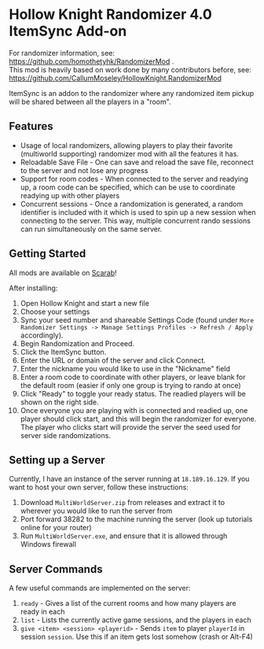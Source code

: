 # Hollow Knight Randomizer 4.0 ItemSync Add-on

For randomizer information, see: https://github.com/homothetyhk/RandomizerMod .  
This mod is heavily based on work done by many contributors before, see: https://github.com/CallumMoseley/HollowKnight.RandomizerMod

ItemSync is an addon to the randomizer where any randomized item pickup will be shared between all the players in a "room".

## Features
- Usage of local randomizers, allowing players to play their favorite (multiworld supporting) randomizer mod with all the features it has.
- Reloadable Save File - One can save and reload the save file, reconnect to the server and not lose any progress
- Support for room codes - When connected to the server and readying up, a room code can be specified, which can be use to coordinate readying up with other players
- Concurrent sessions - Once a randomization is generated, a random identifier is included with it which is used to spin up a new session when connecting to the server. This way, multiple concurrent rando sessions can run simultaneously on the same server.

## Getting Started
All mods are available on [Scarab]()!

After installing:
1. Open Hollow Knight and start a new file
2. Choose your settings
3. Sync your seed number and shareable Settings Code (found under `More Randomizer Settings -> Manage Settings Profiles -> Refresh / Apply` accordingly).
4. Begin Randomization and Proceed.
5. Click the ItemSync button.
6. Enter the URL or domain of the server and click Connect.
7. Enter the nickname you would like to use in the "Nickname" field
8. Enter a room code to coordinate with other players, or leave blank for the default room (easier if only one group is trying to rando at once)
9. Click "Ready" to toggle your ready status. The readied players will be shown on the right side.
10. Once everyone you are playing with is connected and readied up, one player should click start, and this will begin the randomizer for everyone. The player who clicks start will provide the server the seed used for server side randomizations.

## Setting up a Server
Currently, I have an instance of the server running at `18.189.16.129`.
If you want to host your own server, follow these instructions:

1. Download `MultiWorldServer.zip` from releases and extract it to wherever you would like to run the server from
2. Port forward 38282 to the machine running the server (look up tutorials online for your router)
3. Run `MultiWorldServer.exe`, and ensure that it is allowed through Windows firewall

## Server Commands

A few useful commands are implemented on the server:
1. `ready` - Gives a list of the current rooms and how many players are ready in each
2. `list` - Lists the currently active game sessions, and the players in each
3. `give <item> <session> <playerid>` - Sends `item` to player `playerId` in session `session`. Use this if an item gets lost somehow (crash or Alt-F4)
